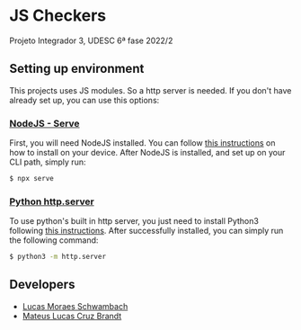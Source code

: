 # JS Checkers

Projeto Integrador 3, UDESC 6ª fase 2022/2

## Setting up environment

This projects uses JS modules. So a http server is needed.
If you don't have already set up, you can use this options:

### [NodeJS - Serve](https://www.npmjs.com/package/serve)

First, you will need NodeJS installed. You can follow [this instructions](https://nodejs.org/en/download/package-manager/) on how to install on your device.
After NodeJS is installed, and set up on your CLI path, simply run:

```bash
$ npx serve
```

### [Python http.server](https://docs.python.org/3/library/http.server.html)

To use python's built in http server, you just need to install Python3 following [this instructions](https://www.python.org/downloads/). After successfully installed, you can simply run the following command:

```bash
$ python3 -m http.server
```

## Developers
- [Lucas Moraes Schwambach](https://github.com/luc527)
- [Mateus Lucas Cruz Brandt](https://github.com/mateuxlucax)
